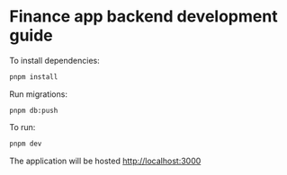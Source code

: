 # Finance app backend development guide

To install dependencies:

```sh
pnpm install
```

Run migrations:

```
pnpm db:push
```

To run:

```sh
pnpm dev
```

The application will be hosted <http://localhost:3000>
